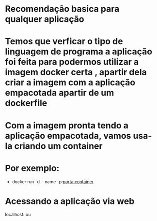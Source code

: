 # Recomendação basica para qualquer aplicação  

# Temos que verficar o tipo de linguagem de programa a aplicação foi feita para podermos utilizar a imagem docker certa , apartir dela criar a imagem com a aplicação empacotada apartir de um dockerfile

# Com a imagem pronta tendo a aplicação empacotada, vamos usa-la criando um container

# Por exemplo:
- docker run -d --name<nome do container> -p<porta-web>:<porta:container> <nome da imagem>

# Acessando a aplicação via web
localhost:<porta web> ou <ip-container><porta web>